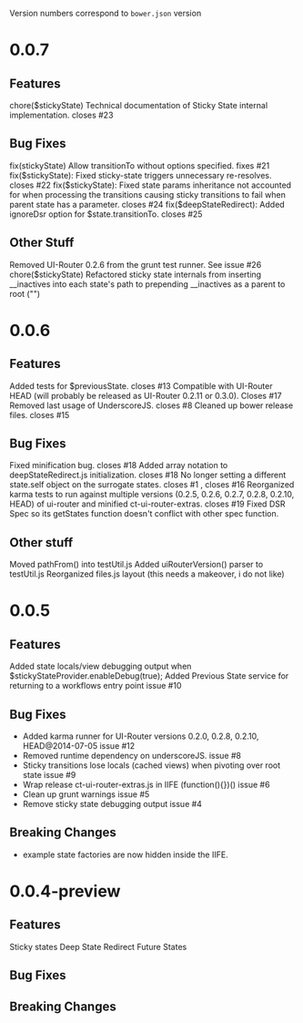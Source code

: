 Version numbers correspond to `bower.json` version

# 0.0.7
## Features
chore($stickyState) Technical documentation of Sticky State internal implementation.  closes #23

## Bug Fixes

fix(stickyState) Allow transitionTo without options specified.  fixes #21
fix($stickyState): Fixed sticky-state triggers unnecessary re-resolves. closes #22
fix($stickyState): Fixed state params inheritance not accounted for when processing the transitions causing sticky transitions to fail when parent state has a parameter.  closes #24
fix($deepStateRedirect): Added ignoreDsr option for $state.transitionTo. closes #25

## Other Stuff
Removed UI-Router 0.2.6 from the grunt test runner.  See issue #26
chore($stickyState) Refactored sticky state internals from inserting __inactives into each state's path to prepending __inactives as a parent to root ("")

# 0.0.6
## Features
Added tests for $previousState.  closes #13
Compatible with UI-Router HEAD (will probably be released as UI-Router 0.2.11 or 0.3.0). Closes #17
Removed last usage of UnderscoreJS. closes #8
Cleaned up bower release files. closes #15

## Bug Fixes
Fixed minification bug. closes #18
Added array notation to deepStateRedirect.js initialization.  closes #18
No longer setting a different state.self object on the surrogate states.  closes #1 , closes #16
Reorganized karma tests to run against multiple versions (0.2.5, 0.2.6, 0.2.7, 0.2.8, 0.2.10, HEAD) of ui-router and minified ct-ui-router-extras.  closes #19
Fixed DSR Spec so its getStates function doesn't conflict with other spec function.

## Other stuff
Moved pathFrom() into testUtil.js
Added uiRouterVersion() parser to testUtil.js
Reorganized files.js layout (this needs a makeover, i do not like)


# 0.0.5
## Features
Added state locals/view debugging output when $stickyStateProvider.enableDebug(true);
Added Previous State service for returning to a workflows entry point issue #10

## Bug Fixes
- Added karma runner for UI-Router versions 0.2.0, 0.2.8, 0.2.10, HEAD@2014-07-05 issue #12
- Removed runtime dependency on underscoreJS. issue #8
- Sticky transitions lose locals (cached views) when pivoting over root state issue #9
- Wrap release ct-ui-router-extras.js in IIFE (function(){})() issue #6
- Clean up grunt warnings issue #5
- Remove sticky state debugging output issue #4

## Breaking Changes
- example state factories are now hidden inside the IIFE.


# 0.0.4-preview
## Features
Sticky states
Deep State Redirect
Future States

## Bug Fixes

## Breaking Changes
